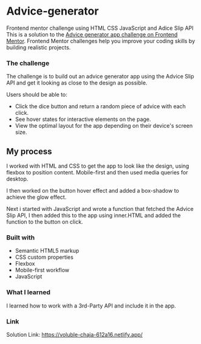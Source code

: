 # Advice-generator
Frontend mentor challenge using HTML CSS JavaScript and Adice Slip API
This is a solution to the [Advice generator app challenge on Frontend Mentor](https://www.frontendmentor.io/challenges/advice-generator-app-QdUG-13db). Frontend Mentor challenges help you improve your coding skills by building realistic projects.

### The challenge

The challenge is to build out an advice generator app using the Advice Slip API and get it looking as close to the design as possible.

Users should be able to: 

- Click the dice button and return a random piece of advice with each click.
- See hover states for interactive elements on the page.
- View the optimal layout for the app depending on their device's screen size.

## My process

I worked with HTML and CSS to get the app to look like the design, using flexbox
to position content. Mobile-first and then used media queries for desktop.

I then worked on the button hover effect and added a box-shadow to achieve the glow effect.

Next i started with JavaScript and wrote a function that fetched the Advice Slip API, I then added this to the app using inner.HTML and added the function to the button on click.

### Built with

- Semantic HTML5 markup
- CSS custom properties
- Flexbox
- Mobile-first workflow
- JavaScript

### What I learned

I learned how to work with a 3rd-Party API and include it in the app.

### Link 
 
 Solution Link: https://voluble-chaja-612a16.netlify.app/

